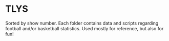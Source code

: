 # TLYS
Sorted by show number. Each folder contains data and scripts regarding football and/or basketball statistics. Used mostly for reference, but also for fun!
